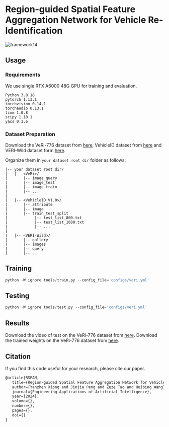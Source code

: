 # Region-guided Spatial Feature Aggregation Network for Vehicle Re-Identification

![framework14](https://github.com/user-attachments/assets/99550cfa-55ab-4b3b-adae-4979a1a1e3ec)

## Usage
### Requirements
We use single RTX A6000 48G GPU for training and evaluation. 
```
Python 3.8.18
pytorch 1.13.1
torchvision 0.14.1
torchaudio 0.13.1
timm 1.0.8
scipy 1.10.1
yacs 0.1.6
```
### Dataset Preparation
Download the VeRi-776 dataset from [here](https://github.com/JDAI-CV/VeRidataset), VehicleID dataset from [here](https://pkuml.org/resources/pku-vehicleid.html) and VERI-Wild dataset form [here](https://github.com/PKU-IMRE/VERI-Wild).

Organize them in `your dataset root dir` folder as follows:
```
|-- your dataset root dir/
|   |-- <VeRi>/
|       |-- image_query
|       |-- image_test
|       |-- image_train
|       |-- ...
|
|   |-- <VehicleID_V1.0>/
|       |-- attribute
|       |-- image
|       |-- train_test_split
|            |-- test_list_800.txt
|            |-- test_list_1600.txt
|            |-- ...
|
|   |-- <VERI-Wild>/
|       |-- gallery
|       |-- images
|       |-- query
|       |-- ...
```
## Training

```python
python -W ignore tools/train.py --config_file='configs/veri.yml'
```

## Testing

```python
python -W ignore tools/test.py --config_file='configs/veri.yml'
```
## Results
Download the video of test on the VeRi-776 dataset from [here](https://pan.baidu.com/s/1AubvbI96R4H5Z-azhZKAVg?pwd=v42r).
Download the trained weights on the VeRi-776 dataset from [here](https://pan.baidu.com/s/1c7i9brp99YBykdp2ryRVFA?pwd=2e5c).

## Citation
If you find this code useful for your research, please cite our paper.

```tex
@article{RSFAN,
   title={Region-guided Spatial Feature Aggregation Network for Vehicle Re-Identification}, 
   author={Yanzhen Xiong and Jinjia Peng and Zeze Tao and Huibing Wang},
   journal={Engineering Applications of Artificial Intelligence}, 
   year={2024},
   volume={},
   number={},
   pages={},
   doi={}
}
```
